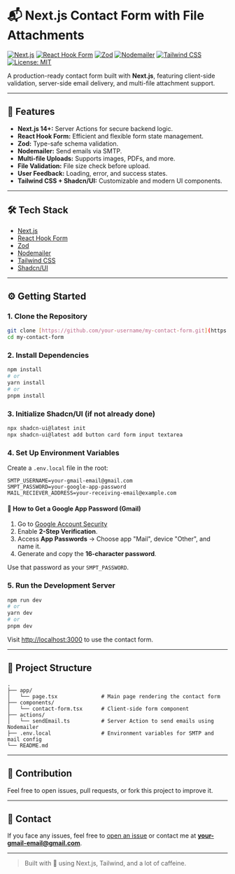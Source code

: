 # 📬 Next.js Contact Form with File Attachments

[![Next.js](https://img.shields.io/badge/Next.js-14+-black?logo=next.js)](https://nextjs.org/)
[![React Hook Form](https://img.shields.io/badge/React--Hook--Form-v7-blue?logo=react)](https://react-hook-form.com/)
[![Zod](https://img.shields.io/badge/Zod-Schema%20Validation-purple)](https://zod.dev/)
[![Nodemailer](https://img.shields.io/badge/Nodemailer-Email-green)](https://nodemailer.com/)
[![Tailwind CSS](https://img.shields.io/badge/Tailwind_CSS-Framework-38b2ac?logo=tailwind-css)](https://tailwindcss.com/)
[![License: MIT](https://img.shields.io/badge/License-MIT-yellow.svg)](LICENSE)

A production-ready contact form built with **Next.js**, featuring client-side validation, server-side email delivery, and multi-file attachment support.

---

## 🚀 Features

- **Next.js 14+:** Server Actions for secure backend logic.
- **React Hook Form:** Efficient and flexible form state management.
- **Zod:** Type-safe schema validation.
- **Nodemailer:** Send emails via SMTP.
- **Multi-file Uploads:** Supports images, PDFs, and more.
- **File Validation:** File size check before upload.
- **User Feedback:** Loading, error, and success states.
- **Tailwind CSS + Shadcn/UI:** Customizable and modern UI components.

---

## 🛠️ Tech Stack

- [Next.js](https://nextjs.org/)
- [React Hook Form](https://react-hook-form.com/)
- [Zod](https://zod.dev/)
- [Nodemailer](https://nodemailer.com/)
- [Tailwind CSS](https://tailwindcss.com/)
- [Shadcn/UI](https://ui.shadcn.com/)

---

## ⚙️ Getting Started

### 1. Clone the Repository

```bash
git clone [https://github.com/your-username/my-contact-form.git](https://github.com/dastagirshaikhh/email-service.git)
cd my-contact-form
````

### 2. Install Dependencies

```bash
npm install
# or
yarn install
# or
pnpm install
```

### 3. Initialize Shadcn/UI (if not already done)

```bash
npx shadcn-ui@latest init
npx shadcn-ui@latest add button card form input textarea
```

### 4. Set Up Environment Variables

Create a `.env.local` file in the root:

```env
SMTP_USERNAME=your-gmail-email@gmail.com
SMPT_PASSWORD=your-google-app-password
MAIL_RECIEVER_ADDRESS=your-receiving-email@example.com
```

#### 🔐 How to Get a Google App Password (Gmail)

1. Go to [Google Account Security](https://myaccount.google.com/security)
2. Enable **2-Step Verification**.
3. Access **App Passwords** → Choose app "Mail", device "Other", and name it.
4. Generate and copy the **16-character password**.

Use that password as your `SMPT_PASSWORD`.

### 5. Run the Development Server

```bash
npm run dev
# or
yarn dev
# or
pnpm dev
```

Visit [http://localhost:3000](http://localhost:3000) to use the contact form.

---

## 📁 Project Structure

```
.
├── app/
│   └── page.tsx              # Main page rendering the contact form
├── components/
│   └── contact-form.tsx      # Client-side form component
├── actions/
│   └── sendEmail.ts          # Server Action to send emails using Nodemailer
├── .env.local                # Environment variables for SMTP and mail config
└── README.md
```

---

## 🙌 Contribution

Feel free to open issues, pull requests, or fork this project to improve it.

---

## 💌 Contact

If you face any issues, feel free to [open an issue](https://github.com/your-username/my-contact-form/issues) or contact me at **[your-gmail-email@gmail.com](mailto:your-gmail-email@gmail.com)**.

---

> Built with 💖 using Next.js, Tailwind, and a lot of caffeine.

```
